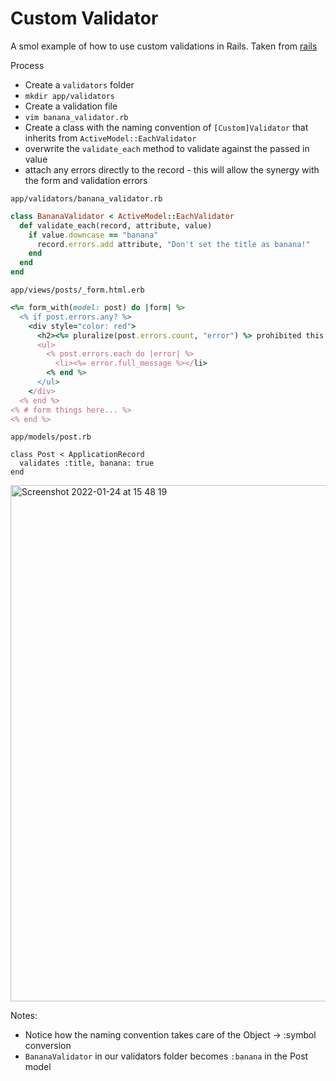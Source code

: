# Custom Validator

A smol example of how to use custom validations in Rails. Taken from [rails](https://guides.rubyonrails.org/active_record_validations.html#performing-custom-validations)

Process

- Create a `validators` folder
- `mkdir app/validators`
- Create a validation file
- `vim banana_validator.rb`
- Create a class with the naming convention of `[Custom]Validator` that inherits from `ActiveModel::EachValidator`
- overwrite the `validate_each` method to validate against the passed in value
- attach any errors directly to the record - this will allow the synergy with the form and validation errors

`app/validators/banana_validator.rb`
``` Ruby
class BananaValidator < ActiveModel::EachValidator
  def validate_each(record, attribute, value)
    if value.downcase == "banana"
      record.errors.add attribute, "Don't set the title as banana!" 
    end
  end
end
```
`app/views/posts/_form.html.erb`
``` Ruby
<%= form_with(model: post) do |form| %>
  <% if post.errors.any? %>
    <div style="color: red">
      <h2><%= pluralize(post.errors.count, "error") %> prohibited this post from being saved:</h2>
      <ul>
        <% post.errors.each do |error| %>
          <li><%= error.full_message %></li>
        <% end %>
      </ul>
    </div>
  <% end %>
<% # form things here... %>
<% end %>
```
`app/models/post.rb`
```
class Post < ApplicationRecord
  validates :title, banana: true
end
```

<img width="826" alt="Screenshot 2022-01-24 at 15 48 19" src="https://user-images.githubusercontent.com/75685296/150816033-551f7e8a-3747-40e9-a4cf-31990973dcda.png">


Notes:

- Notice how the naming convention takes care of the Object -> :symbol conversion
- `BananaValidator` in our validators folder becomes `:banana` in the Post model
